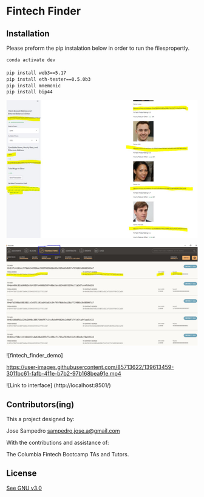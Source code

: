 #  Fintech Finder


## Installation

Please preform the pip instalation below in order to run the filespropertly. 

```bash
conda activate dev

pip install web3==5.17
pip install eth-tester==0.5.0b3
pip install mnemonic
pip install bip44
```

![FrontEnd](/Images/FrontEnd.JPG)

![Transactions_detail](/Images/Transactions_detail.JPG)

![fintech_finder_demo]

https://user-images.githubusercontent.com/85713622/139613459-3011bc61-fafb-4f1e-b7b2-97b168bea91e.mp4

![Link to interface] (http://localhost:8501/)

## Contributors(ing)
This a project designed by:

Jose Sampedro
sampedro.jose.a@gmail.com

With the contributions and assistance of:

The Columbia Fintech Bootcamp TAs and Tutors.

## License

[See GNU v3.0](https://github.com/IJASI/Challenge-3/blob/491335d4123fae396530363cb79be7070e049796/LICENSE)





